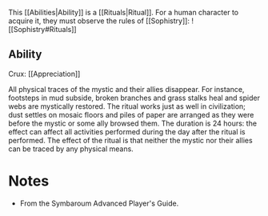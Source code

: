 This [[Abilities|Ability]] is a [[Rituals|Ritual]]. For a human character to acquire it, they must observe the rules of [[Sophistry]]:
![[Sophistry#Rituals]]
## Ability
Crux: [[Appreciation]]

All physical traces of the mystic and their allies disappear. For instance, footsteps in mud subside, broken branches and grass stalks heal and spider webs are mystically restored. The ritual works just as well in civilization; dust settles on mosaic floors and piles of paper are arranged as they were before the mystic or some ally browsed them. The duration is 24 hours: the effect can affect all activities performed during the day after the ritual is performed. The effect of the ritual is that neither the mystic nor their allies can be traced by any physical means.
# Notes
* From the Symbaroum Advanced Player's Guide.
